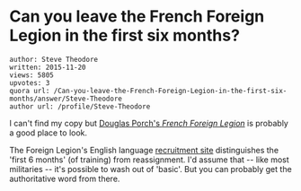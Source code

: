 # Can you leave the French Foreign Legion in the first six months?

	author: Steve Theodore
	written: 2015-11-20
	views: 5805
	upvotes: 3
	quora url: /Can-you-leave-the-French-Foreign-Legion-in-the-first-six-months/answer/Steve-Theodore
	author url: /profile/Steve-Theodore


I can't find my copy but [ Douglas Porch's ](http://amzn.to/1YkHRdu)_[French Foreign Legion](http://amzn.to/1YkHRdu)_  is probably a good place to look.

The Foreign Legion's English language [recruitment site](http://en.legion-recrute.com/mdl/info_seul.php?id=31&idA=84&block=25&titre=application-procedure) distinguishes the 'first 6 months' (of training) from reassignment. I'd assume that -- like most militaries -- it's possible to wash out of 'basic'. But you can probably get the authoritative word from there.

